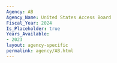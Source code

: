```yaml
---
Agency: AB
Agency_Name: United States Access Board
Fiscal_Year: 2024
Is_Placeholder: true
Years_Available:
- 2023
layout: agency-specific
permalink: agency/AB.html
---
```

